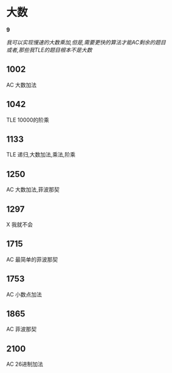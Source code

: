 # 大数
**9** 

*我可以实现慢速的大数乘加,但是,需要更快的算法才能AC剩余的题目*</br>
*或者,那些我TLE的题目根本不是大数*

## 1002
AC 大数加法

## 1042
TLE 10000的阶乘

## 1133
TLE 递归,大数加法,乘法,阶乘

## 1250
AC 大数加法,菲波那契

## 1297
X 我就不会

## 1715
AC 最简单的菲波那契

## 1753
AC 小数点加法

## 1865
AC 菲波那契

## 2100
AC 26进制加法
